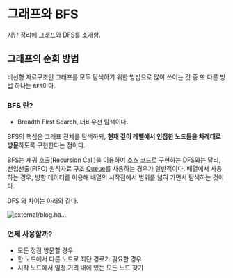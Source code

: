 
# 그래프와 BFS
지난 정리에 [그래프와 DFS](/Study10%20-%20Graph%20And%20DFS/self_study/sjw.md)를 소개함.

## 그래프의 순회 방법

비선형 자료구조인 그래프를 모두 탐색하기 위한 방법으로 많이 쓰이는 것 중 또 다른 방법 하나는 `BFS`이다.

### BFS 란?

- Breadth First Search, 너비우선 탐색이다.

BFS의 핵심은 그래프 전체를 탐색하되, **현재 깊이 레벨에서 인접한 노드들을 차례대로 방문**하도록 구현한다는 점이다.

BFS는 재귀 호출(Recursion Call)을 이용하여 소스 코드로 구현하는 DFS와는 달리, 선입선출(FIFO) 원칙자료 구조 [Queue](https://namu.wiki/w/%ED%81%90(%EC%9E%90%EB%A3%8C%EA%B5%AC%EC%A1%B0))를 사용하는 경우가 일반적이다. 배열에서 사용하는 경우, 방향 데이터를 이용해 배열의 시작점에서 범위를 넓혀 가면서 탐색하는 것이다.

DFS 와 차이는 아래와 같다.

![external/blog.ha...](https://w.namu.la/s/1fe9246903b78fae07577b243a0b22791e02cb39640d5cbaae10d9849343b4ea6f162a9a677a5892fbf7819abd4ef7221ebd3608849cfb66793411fb5e64395167a732e52cf618eb1e7af08918f9d4077d9bd549ee8c490e1f47b2cf67d7775f)

### 언제 사용할까?

- 모든 정점 방문할 경우
- 한 노드에서 다른 노드로 최단 경로가 필요할 경우
- 시작 노드에서 일정 거리 내에 있는 모든 노드 찾기
